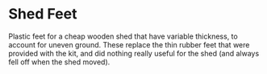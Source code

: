 # Shed Feet

Plastic feet for a cheap wooden shed that have variable thickness,
to account for uneven ground. These replace the thin rubber feet
that were provided with the kit, and did nothing really useful for
the shed (and always fell off when the shed moved).
